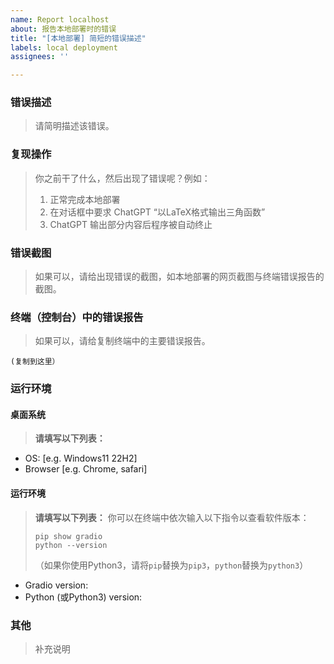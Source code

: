 ```yaml
---
name: Report localhost
about: 报告本地部署时的错误
title: "[本地部署] 简短的错误描述"
labels: local deployment
assignees: ''

---
```


### 错误描述
> 请简明描述该错误。

### 复现操作
> 你之前干了什么，然后出现了错误呢？例如：
> 1. 正常完成本地部署
> 2. 在对话框中要求 ChatGPT “以LaTeX格式输出三角函数”
> 3. ChatGPT 输出部分内容后程序被自动终止

### 错误截图
> 如果可以，请给出现错误的截图，如本地部署的网页截图与终端错误报告的截图。

### 终端（控制台）中的错误报告
> 如果可以，请给复制终端中的主要错误报告。

```console
(复制到这里）
```

### 运行环境
#### 桌面系统
> **请填写以下列表：**

 - OS: [e.g. Windows11 22H2]
 - Browser [e.g. Chrome, safari]

#### 运行环境
> **请填写以下列表：**
> 你可以在终端中依次输入以下指令以查看软件版本：
> ```shell
> pip show gradio
> python --version
> ```
> （如果你使用Python3，请将`pip`替换为`pip3`，`python`替换为`python3`）

- Gradio version:
- Python (或Python3) version:

### 其他
> 补充说明
